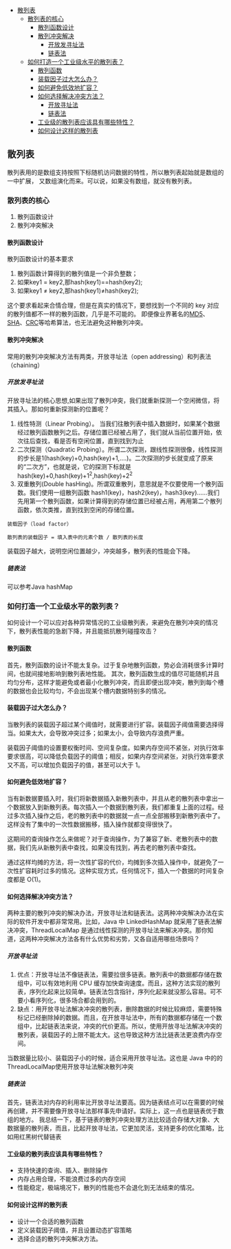 
<!-- TOC -->

- [散列表](#散列表)
    - [散列表的核心](#散列表的核心)
        - [散列函数设计](#散列函数设计)
        - [散列冲突解决](#散列冲突解决)
            - [开放发寻址法](#开放发寻址法)
            - [链表法](#链表法)
    - [如何打造一个工业级水平的散列表？](#如何打造一个工业级水平的散列表)
        - [散列函数](#散列函数)
        - [装载因子过大怎么办？](#装载因子过大怎么办)
        - [如何避免低效地扩容？](#如何避免低效地扩容)
        - [如何选择解决冲突方法？](#如何选择解决冲突方法)
            - [开放寻址法](#开放寻址法)
            - [链表法](#链表法-1)
        - [工业级的散列表应该具有哪些特性？](#工业级的散列表应该具有哪些特性)
        - [如何设计这样的散列表](#如何设计这样的散列表)

<!-- /TOC -->
## 散列表
散列表用的是数组支持按照下标随机访问数据的特性，所以散列表起始就是数组的一中扩展，
又数组演化而来。可以说，如果没有数组，就没有散列表。

### 散列表的核心
1. 散列函数设计
2. 散列冲突解决

#### 散列函数设计
散列函数设计的基本要求
1. 散列函数计算得到的散列值是一个非负整数；
2. 如果key1 = key2,那hash(key1)==hash(key2);
3. 如果key1 ≠ key2,那hash(key1)≠hash(key2);

这个要求看起来合情合理，但是在真实的情况下，要想找到一个不同的 key 对应的散列值都不一样的散列函数，几乎是不可能的。
即便像业界著名的[MD5]、[SHA]、[CRC]等哈希算法，也无法避免这种散列冲突。

#### 散列冲突解决
常用的散列冲突解决方法有两类，开放寻址法（open addressing）和列表法（chaining）

##### 开放发寻址法
开放寻址法的核心思想,如果出现了散列冲突，我们就重新探测一个空闲微信，将其插入。那如何重新探测新的位置呢？
1. 线性特测（Linear Probing）。 当我们往散列表中插入数据时，如果某个数据经过散列函数散列之后。存储位置已经被占用了，我们就从当前位置开始，依次往后查找，看是否有空闲位置，直到找到为止
2. 二次探测（Quadratic Probing）。所谓二次探测，跟线性探测很像，线性探测的步长是1(hash(key)+0,hash(key)+1,....)。二次探测的步长就变成了原来的“二次方”，也就是说，它的探测下标就是hash(key)+0,hash(key)+1<sup>2</sup>,hash(key)+2<sup>2</sup>
3. 双重散列(Double hasHing)。所谓双重散列，意思就是不仅要使用一个散列函数。我们使用一组散列函数 hash1(key)，hash2(key)，hash3(key)……我们先用第一个散列函数，如果计算得到的存储位置已经被占用，再用第二个散列函数，依次类推，直到找到空闲的存储位置。

`装载因子（load factor）`
```
散列表的装载因子 = 填入表中的元素个数 / 散列表的长度
```
装载因子越大，说明空闲位置越少，冲突越多，散列表的性能会下降。

##### 链表法
可以参考Java hashMap

### 如何打造一个工业级水平的散列表？

如何设计一个可以应对各种异常情况的工业级散列表，来避免在散列冲突的情况下，散列表性能的急剧下降，并且能抵抗散列碰撞攻击？

#### 散列函数
首先，散列函数的设计不能太复杂。过于复杂地散列函数，势必会消耗很多计算时间，也就间接地影响到散列表地性能。
其次，散列函数生成的值尽可能随机并且均匀分布，这样才能避免或者最小化散列冲突，而且即便出现冲突，散列到每个槽的数据也会比较均匀，不会出现某个槽内数据特别多的情况。

#### 装载因子过大怎么办？
当散列表的装载因子超过某个阈值时，就需要进行扩容。装载因子阈值需要选择得当。如果太大，会导致冲突过多；如果太小，会导致内存浪费严重。

装载因子阈值的设置要权衡时间、空间复杂度。如果内存空间不紧张，对执行效率要求很高，可以降低负载因子的阈值；相反，如果内存空间紧张，对执行效率要求又不高，可以增加负载因子的值，甚至可以大于 1。

#### 如何避免低效地扩容？

当有新数据要插入时，我们将新数据插入新散列表中，并且从老的散列表中拿出一个数据放入到新散列表。每次插入一个数据到散列表，我们都重复上面的过程。经过多次插入操作之后，老的散列表中的数据就一点一点全部搬移到新散列表中了。这样没有了集中的一次性数据搬移，插入操作就都变得很快了。

这期间的查询操作怎么来做呢？对于查询操作，为了兼容了新、老散列表中的数据，我们先从新散列表中查找，如果没有找到，再去老的散列表中查找。

通过这样均摊的方法，将一次性扩容的代价，均摊到多次插入操作中，就避免了一次性扩容耗时过多的情况。这种实现方式，任何情况下，插入一个数据的时间复杂度都是 O(1)。

#### 如何选择解决冲突方法？

两种主要的散列冲突的解决办法，开放寻址法和链表法。这两种冲突解决办法在实际的软件开发中都非常常用。比如，Java 中 LinkedHashMap 就采用了链表法解决冲突，ThreadLocalMap 是通过线性探测的开放寻址法来解决冲突。那你知道，这两种冲突解决方法各有什么优势和劣势，又各自适用哪些场景吗？

##### 开放寻址法
1. 优点：开放寻址法不像链表法，需要拉很多链表。散列表中的数据都存储在数组中，可以有效地利用 CPU 缓存加快查询速度。而且，这种方法实现的散列表，序列化起来比较简单。链表法包含指针，序列化起来就没那么容易。可不要小看序列化，很多场合都会用到的。
2. 缺点：用开放寻址法解决冲突的散列表，删除数据的时候比较麻烦，需要特殊标记已经删除掉的数据。而且，在开放寻址法中，所有的数据都存储在一个数组中，比起链表法来说，冲突的代价更高。所以，使用开放寻址法解决冲突的散列表，装载因子的上限不能太大。这也导致这种方法比链表法更浪费内存空间。

当数据量比较小、装载因子小的时候，适合采用开放寻址法。这也是 Java 中的的ThreadLocalMap使用开放寻址法解决散列冲突

##### 链表法
首先，链表法对内存的利用率比开放寻址法要高。因为链表结点可以在需要的时候再创建，并不需要像开放寻址法那样事先申请好。实际上，这一点也是链表优于数组的地方。
我总结一下，基于链表的散列冲突处理方法比较适合存储大对象、大数据量的散列表，而且，比起开放寻址法，它更加灵活，支持更多的优化策略，比如用红黑树代替链表

#### 工业级的散列表应该具有哪些特性？

- 支持快速的查询、插入、删除操作
- 内存占用合理，不能浪费过多的内存空间
- 性能稳定，极端境况下，散列的性能也不会退化到无法结束的情况。

#### 如何设计这样的散列表

- 设计一个合适的散列函数
- 定义装载因子阈值，并且设置动态扩容策略
- 选择合适的散列冲突解决方法。

[MD5]:https://zh.wikipedia.org/wiki/MD5
[SHA]:https://zh.wikipedia.org/wiki/SHA%E5%AE%B6%E6%97%8F
[CRC]:https://zh.wikipedia.org/wiki/%E5%BE%AA%E7%92%B0%E5%86%97%E9%A4%98%E6%A0%A1%E9%A9%97